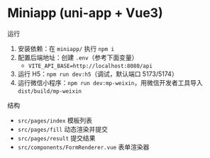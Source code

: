 # Miniapp (uni-app + Vue3)

运行
1. 安装依赖：在 `miniapp/` 执行 `npm i`
2. 配置后端地址：创建 `.env`（参考下面变量）
   - `VITE_API_BASE=http://localhost:8080/api`
3. 运行 H5：`npm run dev:h5`（调试，默认端口 5173/5174）
4. 运行微信小程序：`npm run dev:mp-weixin`，用微信开发者工具导入 `dist/build/mp-weixin`

结构
- `src/pages/index` 模板列表
- `src/pages/fill` 动态渲染并提交
- `src/pages/result` 提交结果
- `src/components/FormRenderer.vue` 表单渲染器


